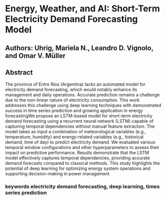 # Energy, Weather, and AI: Short-Term Electricity Demand Forecasting Model
## Authors: Uhrig, Mariela N., Leandro D. Vignolo, and Omar V. Müller
## Abstract
The province of Entre Ríos (Argentina) lacks an automated model for electricity demand forecasting, which would notably enhance its management and daily operations. Accurate prediction remains a challenge due to the non-linear nature of electricity consumption. This work addresses this challenge using deep learning techniques with demonstrated success in time series prediction and growing application in energy forecastingWe propose an LSTM-based model for short-term electricity demand forecasting using a recurrent neural network (LSTM) capable of capturing temporal dependencies without manual feature extraction. The model takes as input a combination of meteorological variables (e.g., temperature, humidity) and energy-related variables (e.g., historical demand, time of day) to predict electricity demand. We evaluated various temporal window configurations and other hyperparameters to assess their impact on predictive performance. Results demonstrate that the LSTM model effectively captures temporal dependencies, providing accurate demand forecasts compared to classical methods. This study highlights the potential of deep learning for optimizing energy system operations and supporting decision-making in power management
### keywords electricity demand forecasting, deep learning, times series prediction
